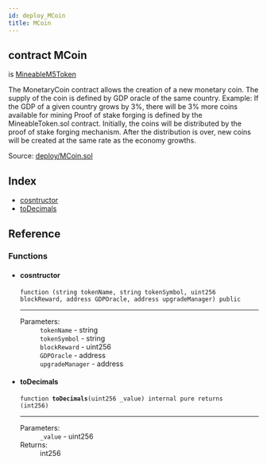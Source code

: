 ```yaml
---
id: deploy_MCoin
title: MCoin
---
```


<div class="contract-doc"><div class="contract"><h2 class="contract-header"><span class="contract-kind">contract</span> MCoin</h2><p class="base-contracts"><span>is</span> <a href="token_ERC20_MineableM5Token.html">MineableM5Token</a></p><p class="description">The MonetaryCoin contract allows the creation of a new monetary coin. The supply of the coin is defined by GDP oracle of the same country. Example: If the GDP of a given country grows by 3%, there will be 3% more coins available for mining Proof of stake forging is defined by the MineableToken.sol contract. Initially, the coins will be distributed by the proof of stake forging mechanism. After the distribution is over, new coins will be created at the same rate as the economy growths.</p><div class="source">Source: <a href="https://github.com/Monetary-Foundation/MonetaryCoin/blob/v1.0.0/contracts/deploy/MCoin.sol" target="_blank">deploy/MCoin.sol</a></div></div><div class="index"><h2>Index</h2><ul><li><a href="deploy_MCoin.html#">cosntructor</a></li><li><a href="deploy_MCoin.html#toDecimals">toDecimals</a></li></ul></div><div class="reference"><h2>Reference</h2><div class="functions"><h3>Functions</h3><ul><li><div class="item function"><span id="fallback" class="anchor-marker"></span><h4 class="name">cosntructor</h4><div class="body"><code class="signature">function <strong></strong><span>(string tokenName, string tokenSymbol, uint256 blockReward, address GDPOracle, address upgradeManager) </span><span>public </span></code><hr/><dl><dt><span class="label-parameters">Parameters:</span></dt><dd><div><code>tokenName</code> - string</div><div><code>tokenSymbol</code> - string</div><div><code>blockReward</code> - uint256</div><div><code>GDPOracle</code> - address</div><div><code>upgradeManager</code> - address</div></dd></dl></div></div></li><li><div class="item function"><span id="toDecimals" class="anchor-marker"></span><h4 class="name">toDecimals</h4><div class="body"><code class="signature">function <strong>toDecimals</strong><span>(uint256 _value) </span><span>internal </span><span>pure </span><span>returns  (int256) </span></code><hr/><dl><dt><span class="label-parameters">Parameters:</span></dt><dd><div><code>_value</code> - uint256</div></dd><dt><span class="label-return">Returns:</span></dt><dd>int256</dd></dl></div></div></li></ul></div></div></div>
